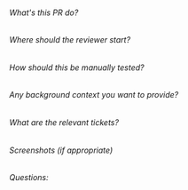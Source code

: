 ###### What's this PR do?
###### Where should the reviewer start?
###### How should this be manually tested?
###### Any background context you want to provide?
###### What are the relevant tickets?
###### Screenshots (if appropriate)
###### Questions:
